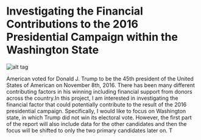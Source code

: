 # Investigating the Financial Contributions to the 2016 Presidential Campaign within the Washington State

![alt tag](http://i2.cdn.cnn.com/cnnnext/dam/assets/160201150128-trump-clinton-split-portrait-exlarge-169.jpg)

American voted for Donald J. Trump to be the 45th president of the United States of American on November 8th, 2016. There has been many different contributing factors in his winning including financial support from donors across the country.In this project, I am interested in investigating the financial factor that could potentially contribute to the result of the 2016 presidential campaign. Specifically, I would like to focus on Washington state, in which Trump did not win its electoral vote. However, the first part of the report will also include data for the other candidates and then the focus will be shifted to only the two primary candidates later on. T
